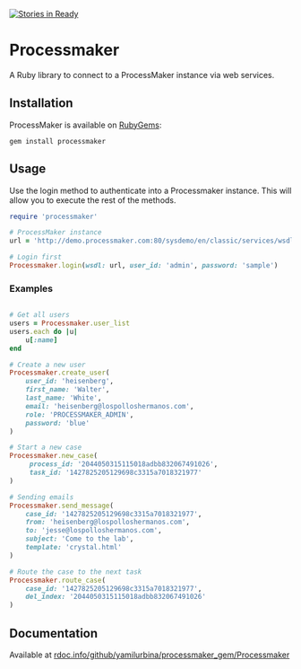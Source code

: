 [![Stories in Ready](https://badge.waffle.io/yamilurbina/processmaker_gem.png?label=ready&title=Ready)](https://waffle.io/yamilurbina/processmaker_gem)
# Processmaker
A Ruby library to connect to a ProcessMaker instance via web services.

## Installation
ProcessMaker is available on [RubyGems](https://rubygems.org/gems/processmaker):

```
gem install processmaker
```

## Usage
Use the login method to authenticate into a Processmaker instance. This will allow you to execute the rest of the methods.


``` ruby
require 'processmaker'

# ProcessMaker instance
url = 'http://demo.processmaker.com:80/sysdemo/en/classic/services/wsdl2'

# Login first
Processmaker.login(wsdl: url, user_id: 'admin', password: 'sample')

```

### Examples


``` ruby

# Get all users
users = Processmaker.user_list
users.each do |u|
	u[:name]
end

# Create a new user
Processmaker.create_user(
	user_id: 'heisenberg',
	first_name: 'Walter',
	last_name: 'White',
	email: 'heisenberg@lospolloshermanos.com',
	role: 'PROCESSMAKER_ADMIN',
	password: 'blue'
)

# Start a new case
Processmaker.new_case(
	 process_id: '2044050315115018adbb832067491026',
	 task_id: '1427825205129698c3315a7018321977'
)

# Sending emails
Processmaker.send_message(
	case_id: '1427825205129698c3315a7018321977',
	from: 'heisenberg@lospolloshermanos.com',
	to: 'jesse@lospolloshermanos.com',
	subject: 'Come to the lab',
	template: 'crystal.html'
)

# Route the case to the next task
Processmaker.route_case(
	case_id: '1427825205129698c3315a7018321977',
	del_index: '2044050315115018adbb832067491026'
)


```
	
## Documentation
Available at [rdoc.info/github/yamilurbina/processmaker_gem/Processmaker](http://rdoc.info/github/yamilurbina/processmaker_gem/Processmaker)


